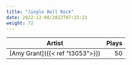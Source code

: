 ```yaml
---
title: "Jingle Bell Rock"
date: 2022-12-08/2022T07:15:21
weight: 72
---
```




 Artist | Plays 
----- | -----:
[Amy Grant]({{< ref "t3053">}}) | 50
